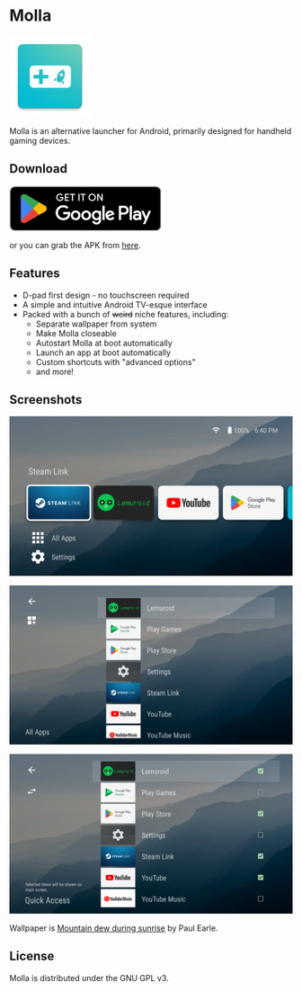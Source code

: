 # Molla

![Icon](icon.png)

Molla is an alternative launcher for Android, primarily designed for handheld gaming devices.

## Download

[<img src="images/googleplay.png">](https://play.google.com/store/apps/details?id=com.sinu.molla)

or you can grab the APK from [here](https://github.com/sinusinu/Molla/releases/latest).

## Features

- D-pad first design - no touchscreen required
- A simple and intuitive Android TV-esque interface
- Packed with a bunch of ~~weird~~ niche features, including:
  - Separate wallpaper from system
  - Make Molla closeable
  - Autostart Molla at boot automatically
  - Launch an app at boot automatically
  - Custom shortcuts with "advanced options"
  - and more!

## Screenshots

![Main Screen with Quick Access](images/1.png)

![All Apps](images/2.png)

![Editing Quick Access](images/3.png)

Wallpaper is [Mountain dew during sunrise](https://unsplash.com/photos/mountain-dew-during-sunrise-xJ2tjuUHD9M) by Paul Earle.

## License

Molla is distributed under the GNU GPL v3.

